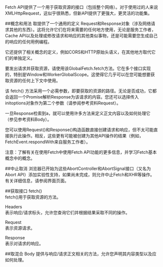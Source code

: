 Fetch API提供了一个用于获取资源的接口（包括整个网络）。对于使用过的人来说XMLHttpRequest，这似乎很熟悉，但新API提供了更强大，更灵活的功能集。

##概念和用法
取提供了一个通用的定义
Request和Response对象（涉及网络请求其他的东西）。这将允许它们在将来需要的任何地方使用，无论是服务工作者，Cache API以及处理或修改请求和响应的其他类似事物，还是可能需要您生成自己的响应的任何用例编程。

它还提供了相关概念的定义，例如CORS和HTTP原始头语义，在其他地方取代它们的单独定义。

要发出请求并获取资源，请使用该GlobalFetch.fetch方法。它在多个接口实现的，特别是Window和WorkerGlobalScope。这使得它几乎可以在您可能想要获取资源的任何上下文中使用。

该  fetch() 方法采用一个必需参数，即要获取的资源的路径。无论是否成功，它都会返回一个Promise解析Response为该请求的内容。您还可以选择传入initoptions对象作为第二个参数（请参阅参考资料Request）。

一旦Response检索到a，就可以使用许多方法来定义正文内容以及如何处理它（参见参考资料Body）。

您可以使用Request()和Response()构造函数直接创建请求和响应，但不太可能直接执行此操作。相反，这些更有可能被创建为其他API操作的结果（例如，FetchEvent.respondWith来自服务工作者）。

注意：了解有关在使用Fetch中使用Fetch API功能的更多信息，并学习Fetch基本概念中的概念。

##中止取消
浏览器已开始为这些AbortController和AbortSignal接口（又名为Abort API）添加实验性支持，如果尚未完成，则允许中止Fetch和XHR等操作。有关详细信息，请参阅界面页面。

##获取接口
fetch()  
fetch()用于获取资源的方法。  

Headers  
表示响应/请求标头，允许您查询它们并根据结果采取不同的操作。 
 
Request  
表示资源请求。  

Response  
表示对请求的响应。  

##取混合
Body
提供与响应/请求正文相关的方法，允许您声明其内容类型以及应如何处理。
